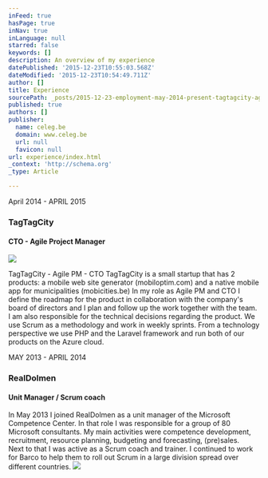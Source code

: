 ```yaml
---
inFeed: true
hasPage: true
inNav: true
inLanguage: null
starred: false
keywords: []
description: An overview of my experience
datePublished: '2015-12-23T10:55:03.568Z'
dateModified: '2015-12-23T10:54:49.711Z'
author: []
title: Experience
sourcePath: _posts/2015-12-23-employment-may-2014-present-tagtagcity-agile-pm-cto-tag.md
published: true
authors: []
publisher:
  name: celeg.be
  domain: www.celeg.be
  url: null
  favicon: null
url: experience/index.html
_context: 'http://schema.org'
_type: Article

---
```

April 2014 - APRIL 2015

### TagTagCity

#### CTO - Agile Project Manager
![](https://the-grid-user-content.s3-us-west-2.amazonaws.com/8519a0bb-f2b8-4716-96b4-e56b72f7a7e9.png)

TagTagCity - Agile PM - CTO TagTagCity is a small startup that has 2 products: a mobile web site generator (mobiloptim.com) and a native mobile app for municipalities (mobicities.be) In my role as Agile PM and CTO I define the roadmap for the product in collaboration with the company's board of directors and I plan and follow up the work together with the team. I am also responsible for the technical decisions regarding the product. We use Scrum as a methodology and work in weekly sprints. From a technology perspective we use PHP and the Laravel framework and run both of our products on the Azure cloud.

MAY 2013 - APRIL 2014

### RealDolmen

#### Unit Manager / Scrum coach

In May 2013 I joined RealDolmen as a unit manager of the Microsoft Competence Center. In that role I was responsible for a group of 80 Microsoft consultants. My main activities were competence development, recruitment, resource planning, budgeting and forecasting, (pre)sales.  
Next to that I was active as a Scrum coach and trainer. I continued to work for Barco to help them to roll out Scrum in a large division spread over different countries.
![](https://the-grid-user-content.s3-us-west-2.amazonaws.com/3d075f27-7b33-49cb-b3f4-d5a85116a7ef.png)
